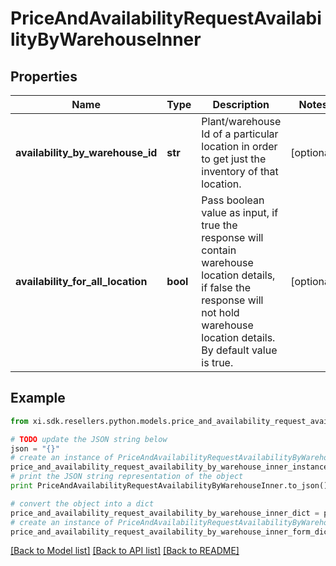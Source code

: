 # PriceAndAvailabilityRequestAvailabilityByWarehouseInner


## Properties

Name | Type | Description | Notes
------------ | ------------- | ------------- | -------------
**availability_by_warehouse_id** | **str** | Plant/warehouse Id of a particular location in order to get just the inventory of that location. | [optional] 
**availability_for_all_location** | **bool** | Pass boolean value as input, if true the response will contain warehouse location details, if false the response will not hold warehouse location details. By default value is true. | [optional] 

## Example

```python
from xi.sdk.resellers.python.models.price_and_availability_request_availability_by_warehouse_inner import PriceAndAvailabilityRequestAvailabilityByWarehouseInner

# TODO update the JSON string below
json = "{}"
# create an instance of PriceAndAvailabilityRequestAvailabilityByWarehouseInner from a JSON string
price_and_availability_request_availability_by_warehouse_inner_instance = PriceAndAvailabilityRequestAvailabilityByWarehouseInner.from_json(json)
# print the JSON string representation of the object
print PriceAndAvailabilityRequestAvailabilityByWarehouseInner.to_json()

# convert the object into a dict
price_and_availability_request_availability_by_warehouse_inner_dict = price_and_availability_request_availability_by_warehouse_inner_instance.to_dict()
# create an instance of PriceAndAvailabilityRequestAvailabilityByWarehouseInner from a dict
price_and_availability_request_availability_by_warehouse_inner_form_dict = price_and_availability_request_availability_by_warehouse_inner.from_dict(price_and_availability_request_availability_by_warehouse_inner_dict)
```
[[Back to Model list]](../README.md#documentation-for-models) [[Back to API list]](../README.md#documentation-for-api-endpoints) [[Back to README]](../README.md)


